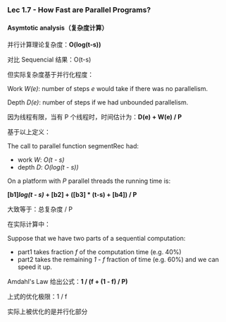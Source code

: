 ### Lec 1.7 - How Fast are Parallel Programs?



#### Asymtotic analysis（复杂度计算）

并行计算理论复杂度：**O(log(t-s))**

对比 Sequencial 结果：O(t-s)



但实际复杂度基于并行化程度：

Work *W(e)*: number of steps *e* would take if there was no parallelism.

Depth *D(e)*: number of steps if we had unbounded parallelism.

因为线程有限，当有 P 个线程时，时间估计为：**D(e) + W(e) / P**



基于以上定义：

The call to parallel function segmentRec had:

- work *W*: *O(t - s)*
- depth *D*: *O(log(t - s))*

On a platform with *P* parallel threads the running time is:

**[b1]*log(t - s)* + [b2] + ([b3] * (t-s) + [b4]) / P**

大致等于：总复杂度 / P



在实际计算中：

Suppose that we have two parts of a sequential computation:

- part1 takes fraction *f* of the computation time (e.g. 40%)
- part2 takes the remaining *1 - f* fraction of time (e.g. 60%) and we can speed it up.

Amdahl's Law 给出公式：**1 / (f + (1 - f) / P)**

上式的优化极限：1 / f

实际上被优化的是并行化部分

